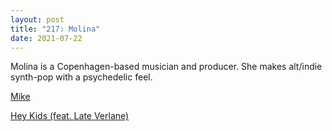 ```yaml
---
layout: post
title: "217: Molina"
date: 2021-07-22
---
```


Molina is a Copenhagen-based musician and producer. She makes alt/indie synth-pop with a psychedelic feel.

[Mike](https://youtu.be/oXNI9iGg7rc)

[Hey Kids (feat. Late Verlane)](https://youtu.be/D3VpepnO0gw)
